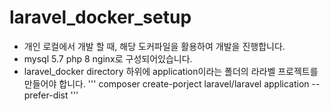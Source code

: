 # laravel_docker_setup

* 개인 로컬에서 개발 할 때, 해당 도커파일을 활용하여 개발을 진행합니다.
* mysql 5.7 php 8 nginx로 구성되어있습니다.
* laravel_docker directory 하위에 application이라는 폴더의 라라벨 프로젝트를 만들어야 합니다.
'''
composer create-porject laravel/laravel application --prefer-dist
'''
